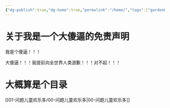 ```yaml
---
{"dg-publish":true,"dg-home":true,"permalink":"/home/","tags":["gardenEntry"],"dgPassFrontmatter":true,"created":"2024-11-30T14:08:00.847+08:00","updated":"2024-11-30T16:41:29.236+08:00"}
---
```



 # 关于我是一个大傻逼的免责声明


我是个傻逼！！！

大傻逼！！！我提前向全世界人类道歉！！！对不起！！！

# 大概算是个目录

[[01-问题儿童欢乐多/00-问题儿童欢乐多\|00-问题儿童欢乐多]]



